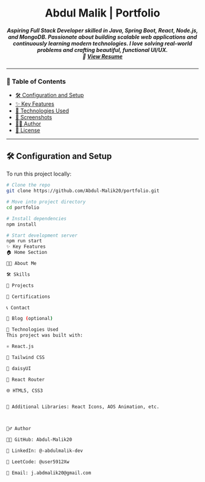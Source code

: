 <h1 align="center">Abdul Malik | Portfolio</h1>

<h5 align="center">
Aspiring Full Stack Developer skilled in Java, Spring Boot, React, Node.js, and MongoDB. Passionate about building scalable web applications and continuously learning modern technologies. I love solving real-world problems and crafting beautiful, functional UI/UX. <br/>
📄 <a href="https://drive.google.com/file/d/16r18tc8RhGEiQoOGTTFvgZ0g46C_oQFe/view?usp=share_link">View Resume</a>
</h5>

---

### 📁 Table of Contents
- [🛠️ Configuration and Setup](#configuration-and-setup)
- [✨ Key Features](#key-features)
- [🧰 Technologies Used](#technologies-used)
- [📸 Screenshots](#screenshots)
- [🙋‍♂️ Author](#author)
- [📜 License](#license)

---

## 🛠️ Configuration and Setup

To run this project locally:

```bash
# Clone the repo
git clone https://github.com/Abdul-Malik20/portfolio.git

# Move into project directory
cd portfolio

# Install dependencies
npm install

# Start development server
npm run start
✨ Key Features
🏠 Home Section

👨‍💻 About Me

🛠️ Skills

🧩 Projects

📜 Certifications

📞 Contact

📖 Blog (optional)

🧰 Technologies Used
This project was built with:

⚛️ React.js

🎨 Tailwind CSS

💅 daisyUI

🔗 React Router

🌐 HTML5, CSS3


🎯 Additional Libraries: React Icons, AOS Animation, etc.



🙋‍♂️ Author

🧑‍💻 GitHub: Abdul-Malik20

🔗 LinkedIn: @-abdulmalik-dev

🧠 LeetCode: @user5912Xw

📧 Email: j.abdmalik20@gmail.com

